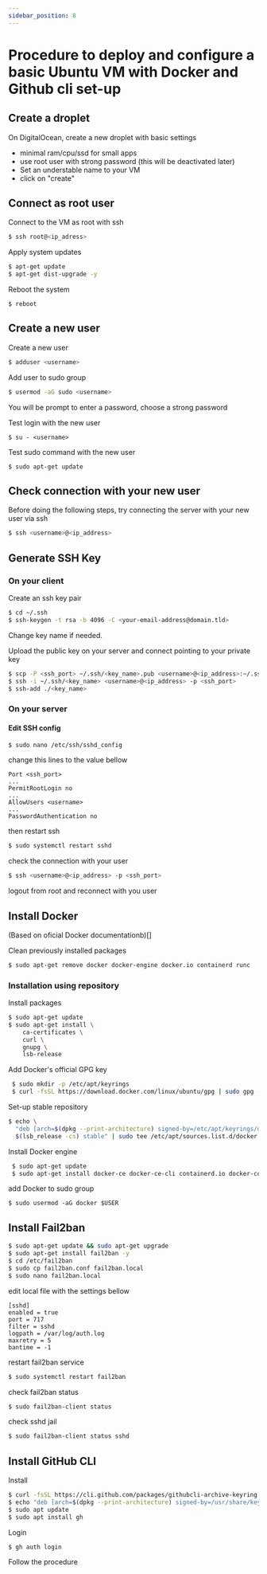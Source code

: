 ```yaml
---
sidebar_position: 8
---
```


# Procedure to deploy and configure a basic Ubuntu VM with Docker and Github cli set-up

## Create a droplet

On DigitalOcean, create a new droplet with basic settings

- minimal ram/cpu/ssd for small apps
- use root user with strong password (this will be deactivated later)
- Set an understable name to your VM
- click on "create"

## Connect as root user

Connect to the VM as root with ssh

```bash
$ ssh root@<ip_adress>
```

Apply system updates

```bash
$ apt-get update
$ apt-get dist-upgrade -y
```

Reboot the system

```
$ reboot
```

## Create a new user

Create a new user

```bash
$ adduser <username>
```

Add user to sudo group

```bash
$ usermod -aG sudo <username>
```

You will be prompt to enter a password, choose a strong password

Test login with the new user

```
$ su - <username>
```

Test sudo command with the new user

```
$ sudo apt-get update
```

## Check connection with your new user

Before doing the following steps, try connecting the server with your new user via ssh

```bash
$ ssh <username>@<ip_address>
```

## Generate SSH Key

### On your client

Create an ssh key pair

```bash
$ cd ~/.ssh
$ ssh-keygen -t rsa -b 4096 -C <your-email-address@domain.tld>
```

Change key name if needed.

Upload the public key on your server and connect pointing to your private key

```bash
$ scp -P <ssh_port> ~/.ssh/<key_name>.pub <username>@<ip_address>:~/.ssh/authorized_keys
$ ssh -i ~/.ssh/<key_name> <username>@<ip_address> -p <ssh_port>
$ ssh-add ./<key_name>
```

### On your server

#### Edit SSH config

```bash
$ sudo nano /etc/ssh/sshd_config
```

change this lines to the value bellow

```
Port <ssh_port>
...
PermitRootLogin no
...
AllowUsers <username>
...
PasswordAuthentication no
```

then restart ssh

```bash
$ sudo systemctl restart sshd
```

check the connection with your user

```bash
$ ssh <username>@<ip_address> -p <ssh_port>
```

logout from root and reconnect with you user

## Install Docker

(Based on oficial Docker documentationb)[]

Clean previously installed packages

```bash
$ sudo apt-get remove docker docker-engine docker.io containerd runc
```

### Installation using repository

Install packages

```bash
$ sudo apt-get update
$ sudo apt-get install \
    ca-certificates \
    curl \
    gnupg \
    lsb-release
```

Add Docker's official GPG key

```bash
 $ sudo mkdir -p /etc/apt/keyrings
 $ curl -fsSL https://download.docker.com/linux/ubuntu/gpg | sudo gpg --dearmor -o /etc/apt/keyrings/docker.gpg
```

Set-up stable repository

```bash
$ echo \
  "deb [arch=$(dpkg --print-architecture) signed-by=/etc/apt/keyrings/docker.gpg] https://download.docker.com/linux/ubuntu \
  $(lsb_release -cs) stable" | sudo tee /etc/apt/sources.list.d/docker.list > /dev/null
```

Install Docker engine

```bash
 $ sudo apt-get update
 $ sudo apt-get install docker-ce docker-ce-cli containerd.io docker-compose-plugin
```

add Docker to sudo group

```
$ sudo usermod -aG docker $USER
```

## Install Fail2ban

```bash
$ sudo apt-get update && sudo apt-get upgrade
$ sudo apt-get install fail2ban -y
$ cd /etc/fail2ban
$ sudo cp fail2ban.conf fail2ban.local
$ sudo nano fail2ban.local
```

edit local file with the settings bellow

```
[sshd]
enabled = true
port = 717
filter = sshd
logpath = /var/log/auth.log
maxretry = 5
bantime = -1
```

restart fail2ban service

```bash
$ sudo systemctl restart fail2ban
```

check fail2ban status

```bash
$ sudo fail2ban-client status
```

check sshd jail

```bash
$ sudo fail2ban-client status sshd
```

## Install GitHub CLI

Install

```bash
$ curl -fsSL https://cli.github.com/packages/githubcli-archive-keyring.gpg | sudo dd of=/usr/share/keyrings/githubcli-archive-keyring.gpg
$ echo "deb [arch=$(dpkg --print-architecture) signed-by=/usr/share/keyrings/githubcli-archive-keyring.gpg] https://cli.github.com/packages stable main" | sudo tee /etc/apt/sources.list.d/github-cli.list > /dev/null
$ sudo apt update
$ sudo apt install gh
```

Login

```bash
$ gh auth login
```

Follow the procedure
